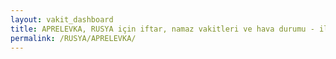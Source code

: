 ```yaml
---
layout: vakit_dashboard
title: APRELEVKA, RUSYA için iftar, namaz vakitleri ve hava durumu - ilçe/eyalet seç
permalink: /RUSYA/APRELEVKA/
---
```


<script type="text/javascript">
  var GLOBAL_COUNTRY = 'RUSYA';
  var GLOBAL_CITY = 'APRELEVKA';
  var GLOBAL_STATE = '';
  var lat = 72;
  var lon = 21;
</script>
